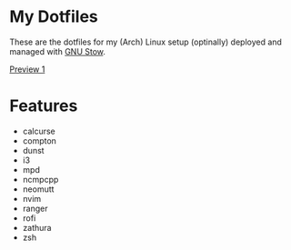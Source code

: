 # My Dotfiles
These are the dotfiles for my (Arch) Linux setup (optinally) deployed and managed
with [GNU Stow](https://www.gnu.org/software/stow/).

[Preview 1](previews/1.png)

# Features
* calcurse
* compton
* dunst
* i3
* mpd
* ncmpcpp
* neomutt
* nvim
* ranger
* rofi
* zathura
* zsh
